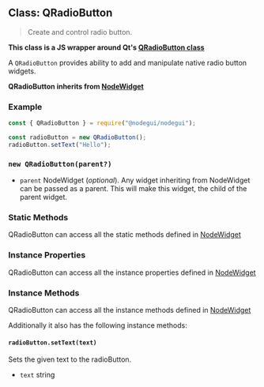 ## Class: QRadioButton

> Create and control radio button.

**This class is a JS wrapper around Qt's [QRadioButton class](https://doc.qt.io/qt-5/qradiobutton.html)**

A `QRadioButton` provides ability to add and manipulate native radio button widgets.

**QRadioButton inherits from [NodeWidget](api/NodeWidget.md)**

### Example

```javascript
const { QRadioButton } = require("@nodegui/nodegui");

const radioButton = new QRadioButton();
radioButton.setText("Hello");
```

### `new QRadioButton(parent?)`

- `parent` NodeWidget (_optional_). Any widget inheriting from NodeWidget can be passed as a parent. This will make this widget, the child of the parent widget.

### Static Methods

QRadioButton can access all the static methods defined in [NodeWidget](api/NodeWidget.md)

### Instance Properties

QRadioButton can access all the instance properties defined in [NodeWidget](api/NodeWidget.md)

### Instance Methods

QRadioButton can access all the instance methods defined in [NodeWidget](api/NodeWidget.md)

Additionally it also has the following instance methods:

#### `radioButton.setText(text)`

Sets the given text to the radioButton.

- `text` string
